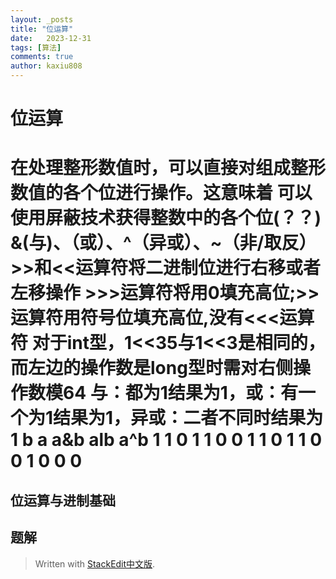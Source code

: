 ```yaml
---
layout: _posts
title: "位运算"
date:   2023-12-31
tags: [算法]
comments: true
author: kaxiu808  
--- 
```

# 位运算

<h1>
在处理整形数值时，可以直接对组成整形数值的各个位进行操作。这意味着
可以使用屏蔽技术获得整数中的各个位(？？)
&(与)、（或）、^（异或）、~（非/取反）
>>和<<运算符将二进制位进行右移或者左移操作
>>>运算符将用0填充高位;>>运算符用符号位填充高位,没有<<<运算符
对于int型，1<<35与1<<3是相同的，而左边的操作数是long型时需对右侧操
作数模64
与：都为1结果为1，或：有一个为1结果为1，异或：二者不同时结果为1
b
a
a&b
alb
a^b
1
1
0
1
1
0
0
1
1
0
1
1
0
0
1
0
0
0


## 位运算与进制基础

## 题解






> Written with [StackEdit中文版](https://stackedit.cn/).
<!--stackedit_data:
eyJoaXN0b3J5IjpbLTIxNDQwNDM2ODUsLTYwMTY1ODE2NCwtNj
E5MzQzNzM0XX0=
-->